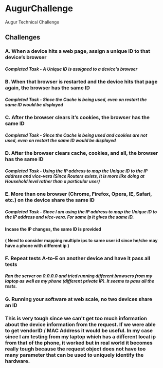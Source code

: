 # AugurChallenge

Augur Technical Challenge 

## Challenges

### A. When a device hits a web page, assign a unique ID ​to that device’s browser
##### Completed Task - A Unique ID is assigned to a device's browser

### B. When that browser is restarted and the device hits that page again, the browser has the same ID
##### Completed Task - Since the Cache is being used, even on restart the same ID would be displayed

### C. After the browser clears it’s cookies, the browser has the same ID
##### Completed Task - Since the Cache is being used and cookies are not used, even on restart the same ID would be displayed

### D. After the browser clears cache, cookies, and all, the browser has the same ID
##### Completed Task - Using the IP address to map the Unique ID to the IP address and vice-vera (Since Routers exists, It is more like doing at Household level rather than a particular user)

### E. More than one browser (Chrome, Firefox, Opera, IE, Safari, etc.) on the device share the same ID
##### Completed Task - Since I am using the IP address to map the Unique ID to the IP address and vice-vera. For same ip it gives the same ID. 
#### Incase the IP changes, the same ID is provided
#### ( Need to consider mapping multiple ips to same user id since he/she may have a phone with different ip )

### F. Repeat tests A-to-E on another device and have it pass all tests
##### Ran the server on 0.0.0.0 and tried running different browsers from my laptop as well as my phone (different private IP). It seems to pass all the tests.

### G. Running your software at web scale, no two devices share an ID
### This is very tough since we can't get too much information about the device information from the request. If we were able to get vendorID / MAC Address it would be useful. In my case since I am testing from my laptop which has a different local ip from that of the phone, it worked but in real world it becomes really tough because the request object does not have too many parameter that can be used to uniquely identify the hardware.